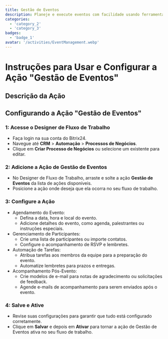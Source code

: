 ```yaml
---
title: Gestão de Eventos
description: Planeje e execute eventos com facilidade usando ferramentas dedicadas.
categories: 
  - 'category_2'
  - 'category_3'
badges: 
  - 'badge_1'
avatar: '/activities/EventManagement.webp'
---
```

# Instruções para Usar e Configurar a Ação "Gestão de Eventos"

## Descrição da Ação

## **Configurando a Ação "Gestão de Eventos"**

### 1: Acesse o Designer de Fluxo de Trabalho
- Faça login na sua conta do Bitrix24.
- Navegue até **CRM** > **Automação** > **Processos de Negócios**.
- Clique em **Criar Processo de Negócios** ou selecione um existente para editar.

### 2: Adicione a Ação de Gestão de Eventos
- No Designer de Fluxo de Trabalho, arraste e solte a ação **Gestão de Eventos** da lista de ações disponíveis.
- Posicione a ação onde deseja que ela ocorra no seu fluxo de trabalho.

### 3: Configure a Ação
- Agendamento do Evento:
  - Defina a data, hora e local do evento.
  - Adicione detalhes do evento, como agenda, palestrantes ou instruções especiais.
- Gerenciamento de Participantes:
  - Crie uma lista de participantes ou importe contatos.
  - Configure o acompanhamento de RSVP e lembretes.
- Automação de Tarefas:
  - Atribua tarefas aos membros da equipe para a preparação do evento.
  - Automatize lembretes para prazos e entregas.
- Acompanhamento Pós-Evento:
  - Crie modelos de e-mail para notas de agradecimento ou solicitações de feedback.
  - Agende e-mails de acompanhamento para serem enviados após o evento.

### 4: Salve e Ative
- Revise suas configurações para garantir que tudo está configurado corretamente.
- Clique em **Salvar** e depois em **Ativar** para tornar a ação de Gestão de Eventos ativa no seu fluxo de trabalho.